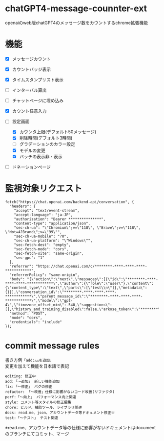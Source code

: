 # chatGPT4-message-counnter-ext
openaiのweb版chatGPT4のメッセージ数をカウントするchrome拡張機能

# 機能
- [x] メッセージカウント
- [x] カウントバッジ表示
- [x] タイムスタンプリスト表示
- [ ] インターバル算出
- [ ] チャットページに埋め込み
- [x] カウント任意入力
- [ ] 設定画面
  - [x] カウンタ上限(デフォルト50メッセージ)
  - [x] 削除時間(デフォルト3時間)
  - [ ] グラデーションのカラー設定
  - [x] モデルの変更
  - [x] バッチの表示非・表示
- [ ] ドネーションページ



# 監視対象リクエスト
```
fetch("https://chat.openai.com/backend-api/conversation", {
  "headers": {
    "accept": "text/event-stream",
    "accept-language": "ja-JP",
    "authorization": "Bearer ***************",
    "content-type": "application/json",
    "sec-ch-ua": "\"Chromium\";v=\"118\", \"Brave\";v=\"118\", \"Not=A?Brand\";v=\"99\"",
    "sec-ch-ua-mobile": "?0",
    "sec-ch-ua-platform": "\"Windows\"",
    "sec-fetch-dest": "empty",
    "sec-fetch-mode": "cors",
    "sec-fetch-site": "same-origin",
    "sec-gpc": "1"
  },
  "referrer": "https://chat.openai.com/c/********-****-****-****-************",
  "referrerPolicy": "same-origin",
  "body": "{\"action\":\"next\",\"messages\":[{\"id\":\"********-****-****-****-************\",\"author\":{\"role\":\"user\"},\"content\":{\"content_type\":\"text\",\"parts\":[\"test\\n\"]},\"metadata\":{}}],\"conversation_id\":\"********-****-****-****-************\",\"parent_message_id\":\"********-****-****-****-************\",\"model\":\"gpt-4\",\"timezone_offset_min\":-540,\"suggestions\":[],\"history_and_training_disabled\":false,\"arkose_token\":\"********\",\"force_paragen\":false}",
  "method": "POST",
  "mode": "cors",
  "credentials": "include"
});
```

# commit message rules
書き方例``「add:△△を追加」``  
変更を加えて機能を日本語で表記
```
editing: 修正中
add:「～追加」 新しい機能追加
fix:「～修正」 バグの修正
refactor: 「～改善」仕様に影響がないコード改善(リファクタ)
perf:「～向上」 パフォーマンス向上関連
style: コメント等スタイルの修正編集
chore: ビルド、補助ツール、ライブラリ関連
docs: read.me、json、アカウントデータ等ドキュメント修正※
test:「～テスト」 テスト関連
```
※read.me、アカウントデータ等の仕様に影響がないドキュメントはdocumentのブランチにてコミット、マージ